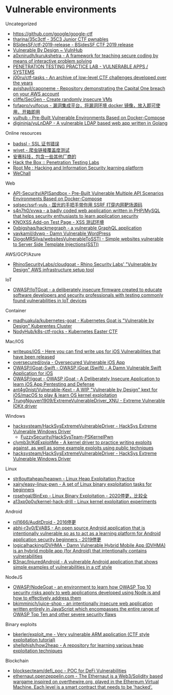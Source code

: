 # Vulnerable environments

Uncategorized

* https://github.com/google/google-ctf
* [tharina/35c3ctf - 35C3 Junior CTF pwnables](https://github.com/tharina/35c3ctf)
* [BSidesSF/ctf-2019-release - BSidesSF CTF 2019 release](https://github.com/BSidesSF/ctf-2019-release)
* [Vulnerable By Design ~ VulnHub](https://www.vulnhub.com/)
* [a0xnirudh/kurukshetra - A framework for teaching secure coding by means of interactive problem solving](https://github.com/a0xnirudh/kurukshetra)
* [PENETRATION TESTING PRACTICE LAB - VULNERABLE APPS / SYSTEMS](http://www.amanhardikar.com/mindmaps/Practice.html)
* [j00ru/ctf-tasks - An archive of low-level CTF challenges developed over the years](https://github.com/j00ru/ctf-tasks)
* [avishayil/caponeme - Repository demonstrating the Capital One breach on your AWS account](https://github.com/avishayil/caponeme)
* [cliffe/SecGen - Create randomly insecure VMs](https://github.com/cliffe/SecGen)
* [fofapro/vulfocus - 漏洞集成平台，将漏洞环境 docker 镜像，放入即可使用，开箱即用](https://github.com/fofapro/vulfocus)
* [vulhub - Pre-Built Vulnerable Environments Based on Docker-Compose](https://github.com/vulhub/vulhub)
* [digininja/vuLnDAP - A vulnerable LDAP based web app written in Golang](https://github.com/digininja/vuLnDAP)

Online resources

* [badssl - SSL 证书错误](https://badssl.com/)
* [wivet - 爬虫链接覆盖度测试](https://github.com/bedirhan/wivet)
* [安赛科技，包含一些其他厂商的](http://demo.aisec.cn/demo/)
* [Hack the Box :: Penetration Testing Labs](https://www.hackthebox.eu/)
* [Root Me : Hacking and Information Security learning platform](https://www.root-me.org/?lang=en)
* [WeChall](https://www.wechall.net/challs)

Web

* [API-Security/APISandbox - Pre-Built Vulnerable Multiple API Scenarios Environments Based on Docker-Compose](https://github.com/API-Security/APISandbox)
* [sqlsec/ssrf-vuls - 国光的手把手带你用 SSRF 打穿内网靶场源码](https://github.com/sqlsec/ssrf-vuls)
* [s4n7h0/xvwa - a badly coded web application written in PHP/MySQL that helps security enthusiasts to learn application security](https://github.com/s4n7h0/xvwa)
* [KNOXSS Add-on Test Page - XSS 测试环境](https://brutelogic.com.br/knoxss.html)
* [0xbigshaq/hackmegraph - a vulnerable GraphQL application](https://github.com/0xbigshaq/hackmegraph)
* [vavkamil/dvwp - Damn Vulnerable WordPress](https://github.com/vavkamil/dvwp)
* [DiogoMRSilva/websitesVulnerableToSSTI - Simple websites vulnerable to Server Side Template Injections(SSTI)](https://github.com/DiogoMRSilva/websitesVulnerableToSSTI)

AWS/GCP/Azure

* [RhinoSecurityLabs/cloudgoat - Rhino Security Labs' "Vulnerable by Design" AWS infrastructure setup tool](https://github.com/RhinoSecurityLabs/cloudgoat)

IoT

* [OWASP/IoTGoat - a deliberately insecure firmware created to educate software developers and security professionals with testing commonly found vulnerabilities in IoT devices](https://github.com/OWASP/IoTGoat)

Container

* [madhuakula/kubernetes-goat - Kubernetes Goat is "Vulnerable by Design" Kuberentes Cluster](https://github.com/madhuakula/kubernetes-goat)
* [NodyHub/k8s-ctf-rocks - Kubernetes Easter CTF](https://github.com/NodyHub/k8s-ctf-rocks)

Mac/IOS

* [writeups/iOS - Here you can find write ups for iOS Vulnerabilities that have been released](https://github.com/writeups/iOS)
* [oversecured/ovia - Oversecured Vulnerable iOS App](https://github.com/oversecured/ovia)
* [OWASP/iGoat-Swift - OWASP iGoat (Swift) - A Damn Vulnerable Swift Application for iOS](https://github.com/OWASP/iGoat-Swift)
* [OWASP/igoat - OWASP iGoat - A Deliberately Insecure Application to learn iOS App Pentesting and Defense](https://github.com/OWASP/igoat)
* [ant4g0nist/Vulnerable-Kext - A WIP "Vulnerable by Design" kext for iOS/macOS to play & learn OS kernel exploitation](https://github.com/ant4g0nist/Vulnerable-Kext)
* [TrungNguyen1909/ExtremeVulnerableDriver_XNU - Extreme Vulnerable IOKit driver](https://github.com/TrungNguyen1909/ExtremeVulnerableDriver_XNU)

Windows

* [hacksysteam/HackSysExtremeVulnerableDriver - HackSys Extreme Vulnerable Windows Driver](https://github.com/hacksysteam/HackSysExtremeVulnerableDriver)
  * [FuzzySecurity/HackSysTeam-PSKernelPwn](https://github.com/FuzzySecurity/HackSysTeam-PSKernelPwn)
* [clymb3r/KdExploitMe - A kernel driver to practice writing exploits against, as well as some example exploits using public techniques](https://github.com/clymb3r/KdExploitMe)
* [hacksysteam/HackSysExtremeVulnerableDriver - HackSys Extreme Vulnerable Windows Driver](https://github.com/hacksysteam/HackSysExtremeVulnerableDriver)

Linux

* [str8outtaheap/heapwn - Linux Heap Exploitation Practice](https://github.com/str8outtaheap/heapwn)
* [xairy/easy-linux-pwn - A set of Linux binary exploitation tasks for beginners](https://github.com/xairy/easy-linux-pwn)
* [rosehgal/BinExp - Linux Binary Exploitation - 2020停更，比较全](https://github.com/rosehgal/BinExp)
* [a13xp0p0v/kernel-hack-drill - Linux kernel exploitation experiments](https://github.com/a13xp0p0v/kernel-hack-drill)

Android

* [nil1666/AuditDroid - 2016停更](https://github.com/nil1666/AuditDroid)
* [abhi-r3v0/EVABS - An open source Android application that is intentionally vulnerable so as to act as a learning platform for Android application security beginners - 2019停更](https://github.com/abhi-r3v0/EVABS)
* [logicalhacking/DVHMA - Damn Vulnerable Hybrid Mobile App (DVHMA) is an hybrid mobile app (for Android) that intentionally contains vulnerabilities](https://github.com/logicalhacking/DVHMA)
* [B3nac/InjuredAndroid - A vulnerable Android application that shows simple examples of vulnerabilities in a ctf style](https://github.com/B3nac/InjuredAndroid)

NodeJS

* [OWASP/NodeGoat - an environment to learn how OWASP Top 10 security risks apply to web applications developed using Node.js and how to effectively address them](https://github.com/OWASP/NodeGoat)
* [bkimminich/juice-shop - an intentionally insecure web application written entirely in JavaScript which encompasses the entire range of OWASP Top Ten and other severe security flaws](https://github.com/bkimminich/juice-shop)

Binary exploits

* [bkerler/exploit_me - Very vulnerable ARM application (CTF style exploitation tutorial)](https://github.com/bkerler/exploit_me)
* [shellphish/how2heap - A repository for learning various heap exploitation techniques](https://github.com/shellphish/how2heap)

Blockchain

* [blocksecteam/defi_poc - POC for DeFi Vulnerabilities](https://github.com/blocksecteam/defi_poc)
* [ethernaut.openzeppelin.com - The Ethernaut is a Web3/Solidity based wargame inspired on overthewire.org, played in the Ethereum Virtual Machine. Each level is a smart contract that needs to be 'hacked'.](https://ethernaut.openzeppelin.com/)
